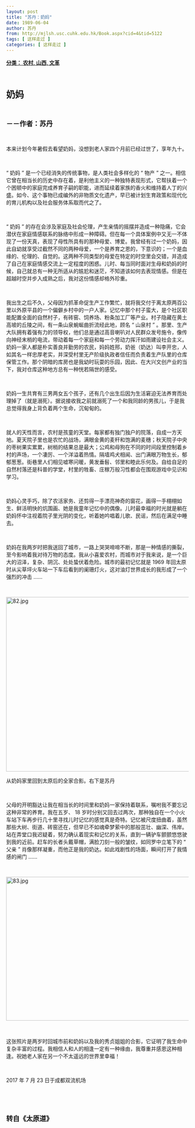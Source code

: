 ```yaml
---
layout: post
title: "苏丹：奶妈"
date: 1989-06-04
author: 苏丹
from: http://mjlsh.usc.cuhk.edu.hk/Book.aspx?cid=4&tid=5122
tags: [ 这样走过 ]
categories: [ 这样走过 ]
---
```


<div style="margin: 15px 10px 10px 0px;">
 <div>
  <span id="ctl00_ContentPlaceHolder1_chapter1_SubjectLabel" style="font-weight:bold;text-decoration:underline;">
   分类： 农村, 山西, 文革
  </span>
 </div>
 <p class="p1">
  <b>
   <font size="5">
    <span class="s1">
    </span>
    <br/>
   </font>
  </b>
 </p>
 <p class="p2">
  <span class="s1">
   <b>
    <font size="5">
     奶妈
    </font>
   </b>
  </span>
 </p>
 <p class="p1">
  <b>
   <font size="4">
    <span class="s1">
    </span>
    <br/>
   </font>
  </b>
 </p>
 <p class="p2">
  <span class="s1">
   <b>
    <font size="4">
     －－作者：苏丹
    </font>
   </b>
  </span>
 </p>
 <p class="p1">
  <span class="s1">
  </span>
  <br/>
 </p>
 <p class="p2">
  <span class="s1">
   本来计划今年暑假去看望奶妈，没想到老人家四个月前已经过世了，享年九十。
  </span>
 </p>
 <p class="p1">
  <span class="s1">
  </span>
  <br/>
 </p>
 <p class="p2">
  <span class="s2">
   “
  </span>
  <span class="s1">
   奶妈
  </span>
  <span class="s2">
   ”
  </span>
  <span class="s1">
   是一个已经消失的传统事物，是人类社会多样化的
  </span>
  <span class="s2">
   “
  </span>
  <span class="s1">
   物产
  </span>
  <span class="s2">
   ”
  </span>
  <span class="s1">
   之一。相信它曾在相当长的历史中存在着，是利他主义的一种独特表现形式，它帮扶着一个个困顿中的家庭完成养育子嗣的职能，进而延续着家族的香火和维持着人丁的兴盛。如今、这个事物已成编外的非物质文化遗产，早已被计划生育政策和现代化的育儿机构以及社会服务体系取而代之了。
  </span>
 </p>
 <p class="p1">
  <span class="s1">
  </span>
  <br/>
 </p>
 <p class="p2">
  <span class="s2">
   “
  </span>
  <span class="s1">
   奶妈
  </span>
  <span class="s2">
   ”
  </span>
  <span class="s1">
   的存在会涉及家庭及社会伦理，产生亲情的摇摆并造成一种隐痛，它会潜伏在家庭情感联系的脉络中形成一种障碍。但在每一个具体案例中又无一不体现了一份天真，表现了母性所具有的那种母爱、博爱。我曾经有过一个奶妈，因此自幼就享受过截然不同的两种母爱，一个是养育之恩的，下意识的；一个是血缘的、伦理的、自觉的。这两种不同类型的母爱在特定的时空里会交错，并造成了自己在家庭情感交流上一定程度的困惑。儿时、每当同时面对生母和奶妈的时候，自己就总有一种无所适从的尴尬和迷茫，不知道该如何去表现情感。但是在超越时空并步入成熟之后，我对这份情感却格外珍重。
  </span>
 </p>
 <p class="p1">
  <span class="s1">
  </span>
  <br/>
 </p>
 <p class="p2">
  <span class="s1">
   我出生之后不久，父母因为抓革命促生产工作繁忙，就将我交付于离太原两百公里以外原平县的一个偏僻乡村中的一户人家。记忆中那个村子蛮大，是个社区职能配置全面的自然村子，有砖窑、饲养场、粉条加工厂等产业。村子隐藏在黄土高坡的丘陵之间，有一条山泉蜿蜒曲折流经此地，顾名
  </span>
  <span class="s2">
   “
  </span>
  <span class="s1">
   山泉村
  </span>
  <span class="s2">
   ”
  </span>
  <span class="s1">
   。那里、生产大队拥有着强有力的领导权，他们总是通过高音喇叭对人民群众发号施令，像传向神经末梢的电流，带动着每一个家庭和每一个劳动力挥汗如雨建设社会主义。奶妈一家人都是朴实善良并勤劳的农民，妈妈姓邢，奶爸（奶达）叫李开忠，人如其名一样忠厚老实，并深受村里无产阶级执政者信任而负责着生产队里的仓库保管工作。那个阴暗的库房也是我幼时玩耍的乐园，因此、在大兴文创产业的当下，我对仓库这种地方总有一种恍若隔世的感受。
  </span>
 </p>
 <p class="p1">
  <span class="s1">
  </span>
  <br/>
 </p>
 <p class="p2">
  <span class="s1">
   奶妈一生共育有三男两女五个孩子，还有几个出生后因为生活窘迫无法养育而处理掉了（就是溺死）。据说接收我之前就溺死了一个和我同龄的男孩儿，于是我总觉得我身上背负着两个生命，沉甸甸的。
  </span>
 </p>
 <p class="p1">
  <span class="s1">
  </span>
  <br/>
 </p>
 <p class="p2">
  <span class="s1">
   就人的天性而言，农村是孩童的天堂。每家都有独门独户的院落，自成一方天地。夏天院子里也是农忙的战场，满眼金黄的麦秆和饱满的麦穗；秋天院子中央的枣树果实累累，树梢的结果总是最大；公鸡和母狗在不同的时间段里控制着乡村的声场，一个凄厉、一个洋溢着热情。隔墙鸡犬相闻、出门满眼万物生长，郁郁葱葱。街巷里人们相见嘘寒问暖，黄发垂髫、邻里和睦此乐何及。自给自足的自然村落还是科普的学堂，村里的牲畜、庄稼万般习性都会在围观游戏中见识和学习。
  </span>
 </p>
 <p class="p1">
  <span class="s1">
  </span>
  <br/>
 </p>
 <p class="p2">
  <span class="s1">
   奶妈心灵手巧，除了农活家务、还剪得一手漂亮神奇的窗花，画得一手栩栩如生、鲜活明快的炕围画、她是我童年记忆中的偶像。儿时最幸福的时光就是躺在奶妈怀中注视着院子里光阴的变化，听着她吟唱着儿歌、民谣，然后在满足中睡去。
  </span>
 </p>
 <p class="p1">
  <span class="s1">
  </span>
  <br/>
 </p>
 <p class="p2">
  <span class="s1">
   奶妈在我两岁时把我送回了城市，一路上哭哭啼啼不断，那是一种情感的撕裂，至今影响着我对待万物的态度。我从小喜爱农村，而城市对于我来说，是一个巨大的沼泽，复杂、阴沉、处处蛰伏着危险。城市的最初记忆就是
  </span>
  <span class="s2">
   1969
  </span>
  <span class="s1">
   年回太原时从尖草坪火车站一下车后看到的阑珊灯火，这对油灯世界成长的我形成了一个强烈的冲击
  </span>
  <span class="s2">
   ……
  </span>
 </p>
 <p class="p1">
  <span class="s1">
  </span>
  <br/>
 </p>
 <p class="p3">
  <span class="s1">
   <img alt="82.jpg" border="0" height="471" src="/medias/contents/5122/82.jpg" width="550"/>
  </span>
 </p>
 <p class="p2">
  <span class="s1">
   从奶妈家里回到太原后的全家合影。右下是苏丹
  </span>
 </p>
 <p class="p1">
  <span class="s1">
  </span>
  <br/>
 </p>
 <p class="p2">
  <span class="s1">
   父母的开明豁达让我在相当长的时间里和奶妈一家保持着联系，嘱咐我不要忘记这种非常的养育。我在五岁、
  </span>
  <span class="s2">
   18
  </span>
  <span class="s1">
   岁时分别又回去过两次，那种独自在一个小火车站下车再步行几十里寻找儿时记忆的感觉真是奇特。记忆被尺度扭曲着，虽然那些大树、街道、砖窑还在，但早已不如魂牵梦萦中的那般茁壮、幽深、伟岸。站在弄堂口我迟疑着，努力确认着现实和记忆的关系，直到一辆驴车颤颤悠悠驶到我的近前。赶车的长者头戴草帽，满脸刀刻一般的皱纹，如同罗中立笔下的
  </span>
  <span class="s2">
   “
  </span>
  <span class="s1">
   父亲
  </span>
  <span class="s2">
   ”
  </span>
  <span class="s1">
   肖像那样凝重，而他正是我的奶达。如此戏剧性的场面，瞬间打开了我情感的闸门
  </span>
  <span class="s2">
   ……
  </span>
 </p>
 <p class="p1">
  <span class="s1">
  </span>
  <br/>
 </p>
 <p class="p3">
  <span class="s1">
   <img alt="83.jpg" border="0" height="388" src="/medias/contents/5122/83.jpg" width="550"/>
  </span>
 </p>
 <p class="p1">
  <span class="s1">
  </span>
  <br/>
 </p>
 <p class="p2">
  <span class="s1">
   这张照片是两岁时回城市前和奶妈以及我的秀贞姐姐的合影，它证明了我生命中复杂丰富的过程。我相信人和人的相逢一定有一种缘由，我尊重并感恩这种相逢。祝她老人家在另一个不太遥远的世界里幸福！
  </span>
 </p>
 <p class="p1">
  <span class="s1">
  </span>
  <br/>
 </p>
 <p class="p2">
  <span class="s2">
   2017
  </span>
  <span class="s1">
   年
  </span>
  <span class="s2">
   7
  </span>
  <span class="s1">
   月
  </span>
  <span class="s2">
   23
  </span>
  <span class="s1">
   日于成都双流机场
  </span>
 </p>
 <p class="p1">
  <span class="s1">
  </span>
  <br/>
 </p>
 <p class="p1">
  <b>
   <font size="4">
    <span class="s1">
    </span>
    <br/>
   </font>
  </b>
 </p>
 <p class="p2">
  <span class="s1">
   <b>
    <font size="4">
     转自《太原道》
    </font>
   </b>
  </span>
 </p>
</div>

